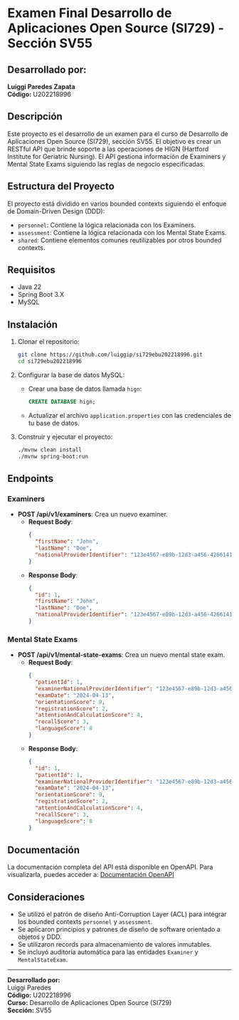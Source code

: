# Examen Final Desarrollo de Aplicaciones Open Source (SI729) - Sección SV55

## Desarrollado por:
**Luiggi Paredes Zapata**  
**Código:** U202218996

## Descripción
Este proyecto es el desarrollo de un examen para el curso de Desarrollo de Aplicaciones Open Source (SI729), sección SV55. El objetivo es crear un RESTful API que brinde soporte a las operaciones de HIGN (Hartford Institute for Geriatric Nursing). El API gestiona información de Examiners y Mental State Exams siguiendo las reglas de negocio especificadas.

## Estructura del Proyecto
El proyecto está dividido en varios bounded contexts siguiendo el enfoque de Domain-Driven Design (DDD):
- `personnel`: Contiene la lógica relacionada con los Examiners.
- `assessment`: Contiene la lógica relacionada con los Mental State Exams.
- `shared`: Contiene elementos comunes reutilizables por otros bounded contexts.

## Requisitos
- Java 22
- Spring Boot 3.X
- MySQL

## Instalación
1. Clonar el repositorio:
    ```sh
    git clone https://github.com/luiggip/si729ebu202218996.git
    cd si729ebu202218996
    ```

2. Configurar la base de datos MySQL:
    - Crear una base de datos llamada `hign`:
      ```sql
      CREATE DATABASE hign;
      ```
    - Actualizar el archivo `application.properties` con las credenciales de tu base de datos.

3. Construir y ejecutar el proyecto:
    ```sh
    ./mvnw clean install
    ./mvnw spring-boot:run
    ```

## Endpoints
### Examiners
- **POST /api/v1/examiners**: Crea un nuevo examiner.
    - **Request Body**:
      ```json
      {
        "firstName": "John",
        "lastName": "Doe",
        "nationalProviderIdentifier": "123e4567-e89b-12d3-a456-426614174000"
      }
      ```
    - **Response Body**:
      ```json
      {
        "id": 1,
        "firstName": "John",
        "lastName": "Doe",
        "nationalProviderIdentifier": "123e4567-e89b-12d3-a456-426614174000"
      }
      ```

### Mental State Exams
- **POST /api/v1/mental-state-exams**: Crea un nuevo mental state exam.
    - **Request Body**:
      ```json
      {
        "patientId": 1,
        "examinerNationalProviderIdentifier": "123e4567-e89b-12d3-a456-426614174000",
        "examDate": "2024-04-13",
        "orientationScore": 9,
        "registrationScore": 2,
        "attentionAndCalculationScore": 4,
        "recallScore": 3,
        "languageScore": 8
      }
      ```
    - **Response Body**:
      ```json
      {
        "id": 1,
        "patientId": 1,
        "examinerNationalProviderIdentifier": "123e4567-e89b-12d3-a456-426614174000",
        "examDate": "2024-04-13",
        "orientationScore": 9,
        "registrationScore": 2,
        "attentionAndCalculationScore": 4,
        "recallScore": 3,
        "languageScore": 8
      }
      ```

## Documentación
La documentación completa del API está disponible en OpenAPI. Para visualizarla, puedes acceder a:
[Documentación OpenAPI](http://localhost:8080/swagger-ui/index.html#/)

## Consideraciones
- Se utilizó el patrón de diseño Anti-Corruption Layer (ACL) para integrar los bounded contexts `personnel` y `assessment`.
- Se aplicaron principios y patrones de diseño de software orientado a objetos y DDD.
- Se utilizaron records para almacenamiento de valores inmutables.
- Se incluyó auditoría automática para las entidades `Examiner` y `MentalStateExam`.

---

**Desarrollado por:**  
Luiggi Paredes  
**Código:** U202218996  
**Curso:** Desarrollo de Aplicaciones Open Source (SI729)  
**Sección:** SV55

